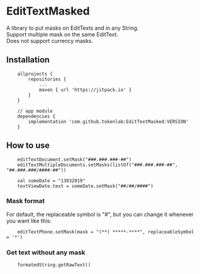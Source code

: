 # EditTextMasked
A library to put masks on EditTexts and in any String.  
Support multiple mask on the same EditText.  
Does not support currency masks.

## Installation

```
    allprojects {
		repositories {
			...
			maven { url 'https://jitpack.io' }
		}
	}
```

```
    // app module
	dependencies {
        implementation 'com.github.tokenlab:EditTextMasked:VERSION'
    }
```

## How to use

```
    editTextDocument.setMask("###.###.###-##")
    editTextMultipleDocuments.setMasks(listOf("###.###.###-##", "##.###.###/####-##"))

    val someDate = "13032019"
    textViewDate.text = someDate.setMask("##/##/####")
```

### Mask format
For default, the replaceable symbol is "#", but you can change it whenever you want like this:
```
    editTextPhone.setMask(mask = "(**) *****-****", replaceableSymbol = '*')
```

### Get text without any mask
```
    formatedString.getRawText()
```

